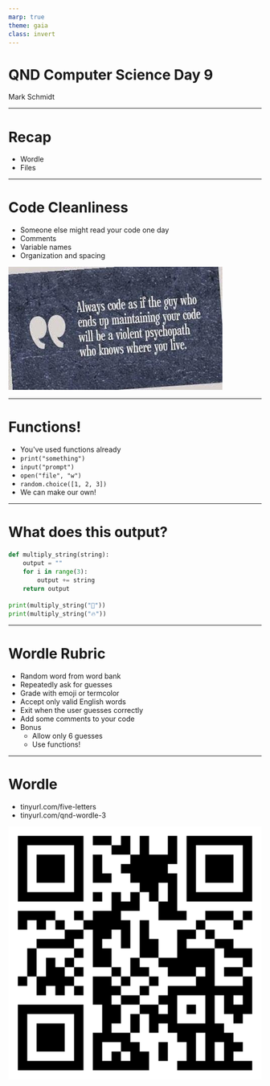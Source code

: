 ```yaml
---
marp: true
theme: gaia
class: invert
---
```


# QND Computer Science Day 9
Mark Schmidt

--- 

# Recap 

- Wordle
- Files

--- 

# Code Cleanliness

- Someone else might read your code one day
- Comments
- Variable names
- Organization and spacing

![bg right w:500](../assets/psychopath.jpeg)

<!-- -->
<!-- Print is a function that does not return a value! -->
<!-- Input is a function that does not require arguments -->

---

# Functions!

- You've used functions already
- `print("something")`
- `input("prompt")`
- `open("file", "w")`
- `random.choice([1, 2, 3])`
- We can make our own!
---

# What does this output?

```python
def multiply_string(string):
    output = ""
    for i in range(3):
        output += string
    return output

print(multiply_string("🚀"))
print(multiply_string("🔥"))
```

<!-- -->

<!-- This is a contrived example -->

---

# Wordle Rubric

- Random word from word bank
- Repeatedly ask for guesses
- Grade with emoji or termcolor
- Accept only valid English words
- Exit when the user guesses correctly
- Add some comments to your code
- Bonus
    - Allow only 6 guesses
    - Use functions!
---

# Wordle 

- tinyurl.com/five-letters
- tinyurl.com/qnd-wordle-3

![bg right w:500](../assets/qnd-wordle-3.png)